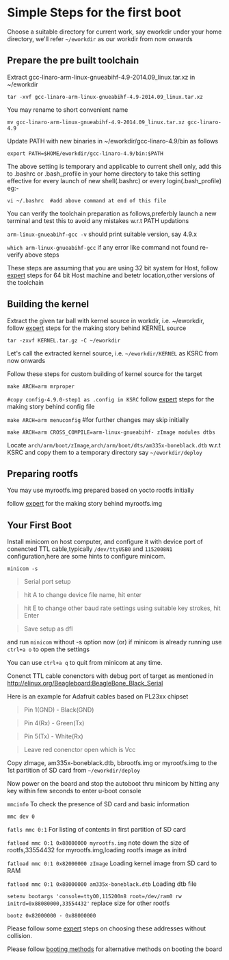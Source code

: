 # Simple Steps for the first boot

Choose a suitable directory for current work, say eworkdir under your home directory, we'll refer `~/eworkdir` as our workdir from now onwards

## Prepare the pre built toolchain

Extract gcc-linaro-arm-linux-gnueabihf-4.9-2014.09_linux.tar.xz in ~/eworkdir

`tar -xvf gcc-linaro-arm-linux-gnueabihf-4.9-2014.09_linux.tar.xz`

You may rename to short convenient name

`mv gcc-linaro-arm-linux-gnueabihf-4.9-2014.09_linux.tar.xz gcc-linaro-4.9`

Update PATH with new binaries in ~/eworkdir/gcc-linaro-4.9/bin as follows

`export PATH=$HOME/eworkdir/gcc-linaro-4.9/bin:$PATH`

The above setting is temporary and applicable to current shell only, add this to .bashrc or .bash_profile in your home directory to take this setting effective for every launch of new shell(.bashrc) or every login(.bash_profile)
eg:-  

`vi ~/.bashrc  #add above command at end of this file`

You can verify the toolchain preparation as follows,preferbly launch a new terminal and test this to avoid any mistakes w.r.t PATH updations

`arm-linux-gnueabihf-gcc -v`      should print suitable version, say 4.9.x

`which arm-linux-gnueabihf-gcc`    if any error like command not found re-verify above steps

These steps are assuming that you are using 32 bit system for Host, follow [expert](02-expert.md) steps for 64 bit Host machine and betetr location,other versions of the toolchain

## Building the kernel

Extract the given tar ball with kernel source in workdir, i.e. ~/eworkdir, follow [expert](02-expert.md) steps for the making story behind KERNEL source

`tar -zxvf KERNEL.tar.gz -C ~/eworkdir`

Let's call the extracted kernel source, i.e. `~/eworkdir/KERNEL` as KSRC from now onwards

Follow these steps for custom building of kernel source for the target

`make ARCH=arm mrproper`

`#copy config-4.9.0-step1 as .config in KSRC` follow [expert](02-expert.md) steps for the making story behind config file

`make ARCH=arm menuconfig`   #for further changes may skip initially

`make ARCH=arm CROSS_COMPILE=arm-linux-gnueabihf- zImage modules dtbs`

Locate `arch/arm/boot/zImage`,`arch/arm/boot/dts/am335x-boneblack.dtb` w.r.t KSRC and copy them to a temporary directory say `~/eworkdir/deploy`

## Preparing rootfs

You may use myrootfs.img prepared based on yocto rootfs  initially 

follow [expert](02-expert.md) for the making story behind myrootfs.img

## Your First Boot

Install minicom on host computer, and configure it with device port of conencted TTL cable,typically `/dev/ttyUSB0` and `1152008N1` configuration,here are some hints to configure minicom.

`minicom -s`

> Serial port setup

> hit A to change device file name, hit enter

> hit E to change other baud rate settings using suitable key strokes, hit Enter

> Save setup as dfl

and run `minicom` without -s option now (or) if minicom is already running use `ctrl+a o` to open the settings

You can use `ctrl+a q` to quit from minicom at any time.

Conenct TTL cable conenctors with debug port of target as mentioned in http://elinux.org/Beagleboard:BeagleBone_Black_Serial 

Here is an example for Adafruit cables based on PL23xx chipset

> Pin 1(GND) - Black(GND)

> Pin 4(Rx)  - Green(Tx)

> Pin 5(Tx)  - White(Rx)

> Leave red conenctor open which is Vcc

Copy zImage, am335x-boneblack.dtb, bbrootfs.img or myrootfs.img to the 1st partition of SD card from `~/eworkdir/deploy`

Now power on the board and stop the autoboot thru minicom by hitting any key within few seconds to enter u-boot console

`mmcinfo`  To check the presence of SD card and basic information

`mmc dev 0`

`fatls mmc 0:1` For listing of contents in first partition of SD card

`fatload mmc 0:1 0x88080000 myrootfs.img` note down the size of rootfs,33554432 for myrootfs.img,loading rootfs image as initrd

`fatload mmc 0:1 0x82000000 zImage` Loading kernel image from SD card to RAM

`fatload mmc 0:1 0x88000000 am335x-boneblack.dtb` Loading dtb file

`setenv bootargs 'console=ttyO0,115200n8 root=/dev/ram0 rw initrd=0x88080000,33554432'` replace size for other rootfs

`bootz 0x82000000 - 0x88000000`

Please follow some [expert](02-expert.md) steps on choosing these addresses without collision.

Please follow [booting methods](03-booting-methods.md) for alternative methods on booting the board


